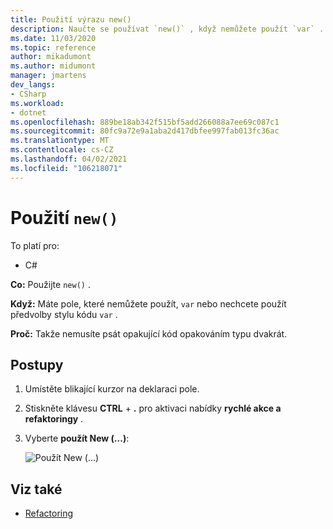 ```yaml
---
title: Použití výrazu new()
description: Naučte se používat `new()` , když nemůžete použít `var` .
ms.date: 11/03/2020
ms.topic: reference
author: mikadumont
ms.author: midumont
manager: jmartens
dev_langs:
- CSharp
ms.workload:
- dotnet
ms.openlocfilehash: 889be18ab342f515bf5add266088a7ee69c087c1
ms.sourcegitcommit: 80fc9a72e9a1aba2d417dbfee997fab013fc36ac
ms.translationtype: MT
ms.contentlocale: cs-CZ
ms.lasthandoff: 04/02/2021
ms.locfileid: "106218071"
---
```

# <a name="use-new"></a>Použití `new()`

To platí pro:

- C#

**Co:** Použijte `new()` .

**Když:** Máte pole, které nemůžete použít, `var` nebo nechcete použít předvolby stylu kódu `var` .

**Proč:** Takže nemusíte psát opakující kód opakováním typu dvakrát.

## <a name="how-to"></a>Postupy

1. Umístěte blikající kurzor na deklaraci pole.

2. Stiskněte klávesu **CTRL** + **.** pro aktivaci nabídky **rychlé akce a refaktoringy** .

3. Vyberte **použít New (...)**:

    ![Použít New (...)](media/use-new.png)

## <a name="see-also"></a>Viz také

- [Refactoring](../refactoring-in-visual-studio.md)

